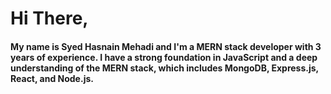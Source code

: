 # Hi There, 

#### My name is Syed Hasnain Mehadi and I'm a MERN stack developer with 3 years of experience. I have a strong foundation in JavaScript and a deep understanding of the MERN stack, which includes MongoDB, Express.js, React, and Node.js. 
